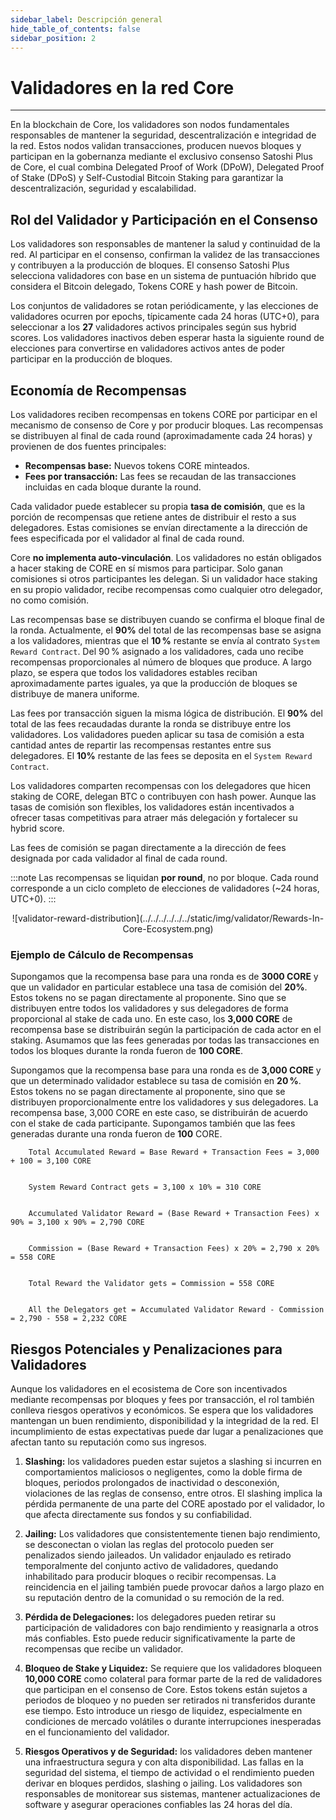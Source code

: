 ```yaml
---
sidebar_label: Descripción general
hide_table_of_contents: false
sidebar_position: 2
---
```


# Validadores en la red Core

---

En la blockchain de Core, los validadores son nodos fundamentales responsables de mantener la seguridad, descentralización e integridad de la red. Estos nodos validan transacciones, producen nuevos bloques y participan en la gobernanza mediante el exclusivo consenso Satoshi Plus de Core, el cual combina Delegated Proof of Work (DPoW), Delegated Proof of Stake (DPoS) y Self-Custodial Bitcoin Staking para garantizar la descentralización, seguridad y escalabilidad.

## Rol del Validador y Participación en el Consenso

Los validadores son responsables de mantener la salud y continuidad de la red. Al participar en el consenso, confirman la validez de las transacciones y contribuyen a la producción de bloques. El consenso Satoshi Plus selecciona validadores con base en un sistema de puntuación híbrido que considera el Bitcoin delegado, Tokens CORE y hash power de Bitcoin.

Los conjuntos de validadores se rotan periódicamente, y las elecciones de validadores ocurren por epochs, típicamente cada 24 horas (UTC+0), para seleccionar a los **27** validadores activos principales según sus hybrid scores. Los validadores inactivos deben esperar hasta la siguiente round de elecciones para convertirse en validadores activos antes de poder participar en la producción de bloques.

## Economía de Recompensas

Los validadores reciben recompensas en tokens CORE por participar en el mecanismo de consenso de Core y por producir bloques. Las recompensas se distribuyen al final de cada round (aproximadamente cada 24 horas) y provienen de dos fuentes principales:

- **Recompensas base:** Nuevos tokens CORE minteados.
- **Fees por transacción:** Las fees se recaudan de las transacciones incluidas en cada bloque durante la round.

Cada validador puede establecer su propia **tasa de comisión**, que es la porción de recompensas que retiene antes de distribuir el resto a sus delegadores. Estas comisiones se envían directamente a la dirección de fees especificada por el validador al final de cada round.

Core **no implementa auto-vinculación**. Los validadores no están obligados a hacer staking de CORE en sí mismos para participar. Solo ganan comisiones si otros participantes les delegan. Si un validador hace staking en su propio validador, recibe recompensas como cualquier otro delegador, no como comisión.

Las recompensas base se distribuyen cuando se confirma el bloque final de la ronda. Actualmente, el **90%** del total de las recompensas base se asigna a los validadores, mientras que el **10 %** restante se envía al contrato `System Reward Contract`. Del 90 % asignado a los validadores, cada uno recibe recompensas proporcionales al número de bloques que produce. A largo plazo, se espera que todos los validadores estables reciban aproximadamente partes iguales, ya que la producción de bloques se distribuye de manera uniforme.

Las fees por transacción siguen la misma lógica de distribución. El **90%** del total de las fees recaudadas durante la ronda se distribuye entre los validadores. Los validadores pueden aplicar su tasa de comisión a esta cantidad antes de repartir las recompensas restantes entre sus delegadores. El **10%** restante de las fees se deposita en el `System Reward Contract`.

Los validadores comparten recompensas con los delegadores que hicen staking de CORE, delegan BTC o contribuyen con hash power. Aunque las tasas de comisión son flexibles, los validadores están incentivados a ofrecer tasas competitivas para atraer más delegación y fortalecer su hybrid score.

Las fees de comisión se pagan directamente a la dirección de fees designada por cada validador al final de cada round.

:::note
Las recompensas se liquidan **por round**, no por bloque. Cada round corresponde a un ciclo completo de elecciones de validadores (~24 horas, UTC+0).
:::

<p align="center">
![validator-reward-distribution](../../../../../../static/img/validator/Rewards-In-Core-Ecosystem.png)
</p>

### Ejemplo de Cálculo de Recompensas

Supongamos que la recompensa base para una ronda es de **3000 CORE** y que un validador en particular establece una tasa de comisión del **20%**. Estos tokens no se pagan directamente al proponente. Sino que se distribuyen entre todos los validadores y sus delegadores de forma proporcional al stake de cada uno. En este caso, los **3,000 CORE** de recompensa base se distribuirán según la participación de cada actor en el staking. Asumamos que las fees generadas por todas las transacciones en todos los bloques durante la ronda fueron de **100 CORE**.

Supongamos que la recompensa base para una ronda es de **3,000 CORE** y que un determinado validador establece su tasa de comisión en **20 %**. Estos tokens no se pagan directamente al proponente, sino que se distribuyen proporcionalmente entre los validadores y sus delegadores. La recompensa base, 3,000 CORE en este caso, se distribuirán de acuerdo con el stake de cada participante. Supongamos también que las fees generadas durante una ronda fueron de **100** CORE.

```maths
    Total Accumulated Reward = Base Reward + Transaction Fees = 3,000 + 100 = 3,100 CORE


    System Reward Contract gets = 3,100 x 10% = 310 CORE  


    Accumulated Validator Reward = (Base Reward + Transaction Fees) x 90% = 3,100 x 90% = 2,790 CORE


    Commission = (Base Reward + Transaction Fees) x 20% = 2,790 x 20% = 558 CORE


    Total Reward the Validator gets = Commission = 558 CORE


    All the Delegators get = Accumulated Validator Reward - Commission = 2,790 - 558 = 2,232 CORE
```

## Riesgos Potenciales y Penalizaciones para Validadores

Aunque los validadores en el ecosistema de Core son incentivados mediante recompensas por bloques y fees por transacción, el rol también conlleva riesgos operativos y económicos. Se espera que los validadores mantengan un buen rendimiento, disponibilidad y la integridad de la red. El incumplimiento de estas expectativas puede dar lugar a penalizaciones que afectan tanto su reputación como sus ingresos.

1. **Slashing:** los validadores pueden estar sujetos a slashing si incurren en comportamientos maliciosos o negligentes, como la doble firma de bloques, periodos prolongados de inactividad o desconexión, violaciones de las reglas de consenso, entre otros. El slashing implica la pérdida permanente de una parte del CORE apostado por el validador, lo que afecta directamente sus fondos y su confiabilidad.

2. **Jailing:** Los validadores que consistentemente tienen bajo rendimiento, se desconectan o violan las reglas del protocolo pueden ser penalizados siendo jaileados. Un validador enjaulado es retirado temporalmente del conjunto activo de validadores, quedando inhabilitado para producir bloques o recibir recompensas. La reincidencia en el jailing también puede provocar daños a largo plazo en su reputación dentro de la comunidad o su remoción de la red.

3. **Pérdida de Delegaciones:** los delegadores pueden retirar su participación de validadores con bajo rendimiento y reasignarla a otros más confiables. Esto puede reducir significativamente la parte de recompensas que recibe un validador.

4. **Bloqueo de Stake y Liquidez:** Se requiere que los validadores bloqueen **10,000 CORE** como colateral para formar parte de la red de validadores que participan en el consenso de Core. Estos tokens están sujetos a periodos de bloqueo y no pueden ser retirados ni transferidos durante ese tiempo. Esto introduce un riesgo de liquidez, especialmente en condiciones de mercado volátiles o durante interrupciones inesperadas en el funcionamiento del validador.

5. **Riesgos Operativos y de Seguridad:** los validadores deben mantener una infraestructura segura y con alta disponibilidad. Las fallas en la seguridad del sistema, el tiempo de actividad o el rendimiento pueden derivar en bloques perdidos, slashing o jailing. Los validadores son responsables de monitorear sus sistemas, mantener actualizaciones de software y asegurar operaciones confiables las 24 horas del día.